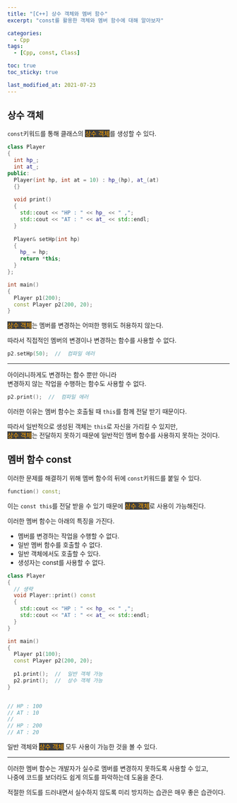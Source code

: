 ```yaml
---
title: "[C++] 상수 객체와 멤버 함수"
excerpt: "const를 활용한 객체와 멤버 함수에 대해 알아보자"

categories:
  - Cpp
tags:
  - [Cpp, const, Class]

toc: true
toc_sticky: true

last_modified_at: 2021-07-23
---
```


## 상수 객체

`const`키워드를 통해 클래스의 <mark style="background-color: #3e3e3e; color: orange;">상수 객체</mark>를 생성할 수 있다.

```cpp
class Player
{
  int hp_;
  int at_;
public:
  Player(int hp, int at = 10) : hp_(hp), at_(at)
  {}
  
  void print()
  {
    std::cout << "HP : " << hp_ << " ,";
    std::cout << "AT : " << at_ << std::endl;
  }
  
  Player& setHp(int hp)
  {
    hp_ = hp;
    return *this;
  }
};

int main()
{
  Player p1(200);
  const Player p2(200, 20);
}
```

<mark style="background-color: #3e3e3e; color: orange;">상수 객체</mark>는 멤버를 변경하는 어떠한 행위도 허용하지 않는다.

따라서 직접적인 멤버의 변경이나 변경하는 함수를 사용할 수 없다.

```cpp
p2.setHp(50);  //  컴파일 에러
```

___

아이러니하게도 변경하는 함수 뿐만 아니라   
변경하지 않는 작업을 수행하는 함수도 사용할 수 없다.

```cpp
p2.print();  //  컴파일 에러
```

이러한 이유는 멤버 함수는 호출될 때 `this`를 함께 전달 받기 때문이다.   

따라서 일반적으로 생성된 객체는 `this`로 자신을 가리킬 수 있지만,   
<mark style="background-color: #3e3e3e; color: orange;">상수 객체</mark>는 전달하지 못하기 때문에 일반적인 멤버 함수를 사용하지 못하는 것이다.

## 멤버 함수 const

이러한 문제를 해결하기 위해 멤버 함수의 뒤에 `const`키워드를 붙일 수 있다.

```cpp
function() const;
```

이는 `const this`를 전달 받을 수 있기 때문에 <mark style="background-color: #3e3e3e; color: orange;">상수 객체</mark>로 사용이 가능해진다.

이러한 멤버 함수는 아래의 특징을 가진다.

* 멤버를 변경하는 작업을 수행할 수 없다.
* 일반 멤버 함수를 호출할 수 없다.
* 일반 객체에서도 호출할 수 있다.
* 생성자는 const를 사용할 수 없다.

```cpp
class Player
{
  // 생략
  void Player::print() const
  {
    std::cout << "HP : " << hp_ << " ,";
    std::cout << "AT : " << at_ << std::endl;
  }
}

int main()
{
  Player p1(100);
  const Player p2(200, 20);
  
  p1.print();  //  일반 객체 가능
  p2.print();  //  상수 객체 가능
}


// HP : 100
// AT : 10
//
// HP : 200
// AT : 20
```

일반 객체와 <mark style="background-color: #3e3e3e; color: orange;">상수 객체</mark> 모두 사용이 가능한 것을 볼 수 있다.

___

이러한 멤버 함수는 개발자가 실수로 멤버를 변경하지 못하도록 사용할 수 있고,   
나중에 코드를 보더라도 쉽게 의도를 파악하는데 도움을 준다.

적절한 의도를 드러내면서 실수하지 않도록 미리 방지하는 습관은 매우 좋은 습관이다.